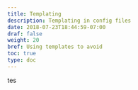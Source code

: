 ```yaml
---
title: Templating
description: Templating in config files
date: 2018-07-23T18:44:59-07:00
draf: false
weight: 20
bref: Using templates to avoid
toc: true
type: doc
---
```


tes